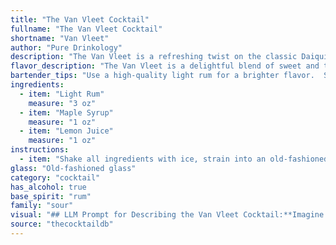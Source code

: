 ```yaml
---
title: "The Van Vleet Cocktail"
fullname: "The Van Vleet Cocktail"
shortname: "Van Vleet"
author: "Pure Drinkology"
description: "The Van Vleet is a refreshing twist on the classic Daiquiri family,  with a maple syrup sweetness replacing the traditional sugar. Its origin is unknown, likely a modern invention drawing on the popular rum and citrus combinations. "
flavor_description: "The Van Vleet is a delightful blend of sweet and tart. The light rum provides a smooth, slightly spiced backbone, while the maple syrup offers a rich, caramel-like sweetness. Lemon juice adds a bright, citrusy tang that balances the sweetness perfectly. The result is a refreshing and well-rounded cocktail that's perfect for warm weather. "
bartender_tips: "Use a high-quality light rum for a brighter flavor.  Shake vigorously with ice to chill and dilute the cocktail properly.  Adjust the maple syrup to your sweetness preference.  A good quality lemon juice will add brightness and balance.  Strain into a chilled coupe glass for a refreshing presentation. "
ingredients:
  - item: "Light Rum"
    measure: "3 oz"
  - item: "Maple Syrup"
    measure: "1 oz"
  - item: "Lemon Juice"
    measure: "1 oz"
instructions:
  - item: "Shake all ingredients with ice, strain into an old-fashioned glass over ice cubes, and serve."
glass: "Old-fashioned glass"
category: "cocktail"
has_alcohol: true
base_spirit: "rum"
family: "sour"
visual: "## LLM Prompt for Describing the Van Vleet Cocktail:**Imagine a glass filled with a captivating blend of amber and sunshine. The **Van Vleet**, a vibrant cocktail, invites you to explore its depths.  **Describe the visual elements of this cocktail, focusing on the following aspects:*** **Color:** What shades of amber, gold, and citrus are present?  Is the color clear or slightly cloudy? * **Texture:** Does the cocktail have a smooth, silky surface or a bubbly, frothy top?* **Garnish:** Imagine a simple, yet elegant garnish that complements the cocktail's flavors.  What might it be and how does it enhance the visual appeal?* **Glassware:**  Which type of glass would best showcase the beauty of this cocktail? (e.g., a coupe, martini glass, rocks glass)**Remember to use vivid language that paints a picture in the reader's mind.  Let your words evoke the visual experience of this delightful cocktail.** "
source: "thecocktaildb"
---
```



